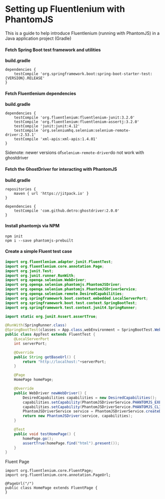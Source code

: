 # Setting up Fluentlenium with PhantomJS

This is a guide to help introduce Fluentlenium \(running with PhantomJS\) in a Java application project \(Gradle\)

#### Fetch Spring Boot test framework and utilities

**build.gradle**

```
dependencies {
    testCompile 'org.springframework.boot:spring-boot-starter-test:{VERSION}.RELEASE'
}
```

#### Fetch Fluentlenium dependencies

**build.gradle**

```
dependencies {
    testCompile 'org.fluentlenium:fluentlenium-junit:3.2.0'
    testCompile 'org.fluentlenium:fluentlenium-assertj:3.2.0'
    testCompile 'junit:junit:4.12'
    testCompile 'org.seleniumhq.selenium:selenium-remote-driver:2.53.1'
    testCompile 'xml-apis:xml-apis:1.4.01'
}
```

Sidenote: newer versions of`selenium-remote-driver`do not work with ghostdriver

#### Fetch the GhostDriver for interacting with PhantomJS

**build.gradle**

```
repositories { 
    maven { url 'https://jitpack.io' } 
}
```

```
dependencies {
    testCompile 'com.github.detro:ghostdriver:2.0.0'
}
```

#### Install phantomjs via NPM

```
npm init
npm i --save phantomjs-prebuilt
```

#### Create a simple Fluent test case

```java
import org.fluentlenium.adapter.junit.FluentTest;
import org.fluentlenium.core.annotation.Page;
import org.junit.Test;
import org.junit.runner.RunWith;
import org.openqa.selenium.WebDriver;
import org.openqa.selenium.phantomjs.PhantomJSDriver;
import org.openqa.selenium.phantomjs.PhantomJSDriverService;
import org.openqa.selenium.remote.DesiredCapabilities;
import org.springframework.boot.context.embedded.LocalServerPort;
import org.springframework.boot.test.context.SpringBootTest;
import org.springframework.test.context.junit4.SpringRunner;

import static org.junit.Assert.assertTrue;

@RunWith(SpringRunner.class)
@SpringBootTest(classes = App.class,webEnvironment = SpringBootTest.WebEnvironment.RANDOM_PORT)
public class AppTest extends FluentTest {
    @LocalServerPort
    int serverPort;

    @Override
    public String getBaseUrl() {
        return "http://localhost:"+serverPort;
    }

    @Page
    HomePage homePage;

    @Override
    public WebDriver newWebDriver() {
        DesiredCapabilities capabilities = new DesiredCapabilities();
        capabilities.setCapability(PhantomJSDriverService.PHANTOMJS_EXECUTABLE_PATH_PROPERTY, "node_modules/phantomjs-prebuilt/bin/phantomjs");
        capabilities.setCapability(PhantomJSDriverService.PHANTOMJS_CLI_ARGS, new String[] { "--webdriver-loglevel=WARN", "--webdriver-logfile=logs/phantomjs.log" });
        PhantomJSDriverService service = PhantomJSDriverService.createDefaultService(capabilities);
        return new PhantomJSDriver(service, capabilities);
    }

    @Test
    public void testHomePage() {
        homePage.go();
        assertTrue(homePage.find("html").present());
    }
}
```

Fluent Page

```
import org.fluentlenium.core.FluentPage;
import org.fluentlenium.core.annotation.PageUrl;

@PageUrl("/")
public class HomePage extends FluentPage {
}
```



